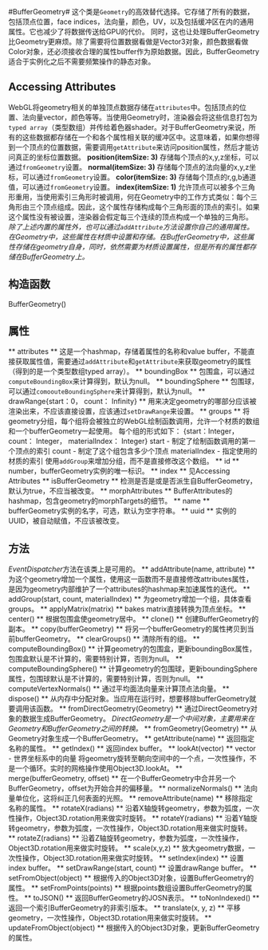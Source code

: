 #BufferGeometry#
这个类是`Geometry`的高效替代选择。它存储了所有的数据，包括顶点位置，face indices，法向量，颜色，UV，以及包括缓冲区在内的通用属性。它也减少了将数据传送给GPU的代价。
同时，这也让处理BufferGeometry比Geometry更麻烦。除了需要将位置数据看做是Vector3对象，颜色数据看做Color对象，还必须接收合理的属性buffer作为原始数据。因此，BufferGeometry适合于实例化之后不需要频繁操作的静态对象。
## Accessing Attributes ##
WebGL将geometry相关的单独顶点数据存储在`attributes`中。包括顶点的位置、法向量vector，颜色等等。当使用Geometry时，渲染器会将这些信息打包为`typed array`（类型数组）并传给着色器shader。对于BufferGeometry来说，所有的这些数据都存储在一个和各个属性相关联的缓冲区中。这意味着，如果你想得到一个顶点的位置数据，需要调用`getAttribute`来访问position属性，然后才能访问真正的坐标位置数据。
**position(itemSize: 3)**
存储每个顶点的x,y,z坐标，可以通过`fromGeometry`设置。
**normal(itemSize: 3)**
存储每个顶点的法向量的x,y,z坐标，可以通过`fromGeometry`设置。
**color(itemSize: 3)**
存储每个顶点的r,g,b通道值，可以通过`fromGeometry`设置。
**index(itemSize: 1)**
允许顶点可以被多个三角形重用，当使用索引三角形时被调用，何在Geometry中的工作方式类似：每个三角形由三个顶点组成。因此，这个属性存储构成每个三角形面的顶点的索引。如果这个属性没有被设置，渲染器会假定每三个连续的顶点构成一个单独的三角形。
_除了上述内置的属性外，也可以通过`addAttribute`方法设置你自己的通用属性。在Geometry中，这些属性在材质中设置和存储。在BufferGeometry中，这些属性存储在geometry自身，同时，依然需要为材质设置属性，但是所有的属性都存储在BufferGeometry上。_
## 构造函数 ##
BufferGeometry()
## 属性 ##
** attributes **
这是一个hashmap，存储着属性的名称和value buffer，不能直接获取属性值，需要通过`addAttribute`和`getAttribute`来获取geometry的属性（得到的是一个类型数组typed array）。
** boundingBox **
包围盒，可以通过`computeBoundingBox`来计算得到，默认为null。
** boundingSphere **
包围球，可以通过`comoouteBoundingSphere`来计算得到，默认为null。
** drawRange{start：0， count： Infinity} **
用来决定geometry的哪部分应该被渲染出来，不应该直接设置，应该通过`setDrawRange`来设置。
** groups **
将geometry分组，每个组将会被独立的WebGL绘制函数调用，允许一个材质的数组和一个bufferGeometry一起使用。
每个组的形式如下：
{start：Integer， count： Integer， materialIndex： Integer}
start - 制定了绘制函数调用的第一个顶点的索引
count - 制定了这个组包含多少个顶点
materialIndex - 指定使用的材质的索引
使用`addGroup`来增加分组，而不是直接修改这个数组。
** id **
number，bufferGeometry实例的唯一标识。
** index **
见Accessing Attributes
** isBufferGeometry **
检测是否是或是否派生自BufferGeometry，默认为true，不应当被改变。
** morphAttributes **
BufferAttributes的hashmap，包含geometry的morphTargets的细节。
** name **
bufferGeometry实例的名字，可选，默认为空字符串。
** uuid **
实例的UUID，被自动赋值，不应该被改变。
## 方法 ##
*EventDispatcher*方法在该类上是可用的。
** addAttribute(name, attribute) **
为这个geometry增加一个属性，使用这一函数而不是直接修改attributes属性，是因为geometry内部维护了一个attributes的hashmap来加速属性的迭代。
** addGroup(start, count, materialIndex) **
为geometry增加一个组，具体查看groups。
** applyMatrix(matrix) **
bakes matrix直接转换为顶点坐标。
** center() **
根据包围盒使geometry居中。
** clone() **
创建BufferGeometry的副本。
** copy(bufferGeometry) **
将另一个bufferGeometry的属性拷贝到当前bufferGeometry。
** clearGroups() **
清除所有的组。
** computeBoundingBox() **
计算geometry的包围盒，更新boundingBox属性，包围盒默认是不计算的，需要特别计算，否则为null。
** computeBoundingSphere() **
计算geometry的包围球，更新boundingSphere属性，包围球默认是不计算的，需要特别计算，否则为null。
** computeVertexNormals() **
通过平均面法向量来计算顶点法向量。
** dispose() **
从内存中分配对象。当应用在运行时，想要移除bufferGeometry就要调用该函数。
** fromDirectGeometry(Geometry) **
通过DirectGeometry对象的数据生成BufferGeometry。
_DirectGeometry是一个中间对象，主要用来在Geometry和BufferGeometry之间的转换。_
** fromGeometry(Geometry) **
从Geometry对象生成一个BufferGeometry。
** getAttribute(name) **
返回指定名称的属性。
** getIndex() **
返回index buffer。
** lookAt(vector) **
vector - 世界坐标系中的向量
将geometry旋转至朝向空间中的一个点，一次性操作，不是一个循环。实时的网格操作使用Object3D.lookAt。
** merge(bufferGeometry, offset) **
在一个BufferGeometry中合并另一个BufferGeometry，offset为开始合并的偏移量。
** normalizeNormals() **
法向量单位化，这将纠正几何表面的光照。
** removeAttribute(name) **
移除指定名称的属性。
** rotateX(radians) **
沿着X轴旋转geometry，参数为弧度，一次性操作，Object3D.rotation用来做实时旋转。
** rotateY(radians) **
沿着Y轴旋转geometry，参数为弧度，一次性操作，Object3D.rotation用来做实时旋转。
** rotateZ(radians) **
沿着Z轴旋转geometry，参数为弧度，一次性操作，Object3D.rotation用来做实时旋转。
** scale(x,y,z) **
放大geometry数据，一次性操作，Object3D.rotation用来做实时旋转。
** setIndex(index) **
设置index buffer。
** setDrawRange(start, count) **
设置drawRange buffer。
** setFromObject(object) **
根据传入的Object3D对象，设置BufferGeometry的属性。
** setFromPoints(points) **
根据points数组设置BufferGeometry的属性。
** toJSON() **
返回BufferGeometry的JOSN表示。
** toNonIndexed() **
返回一个索引BufferGeometry的非索引版本。
** translate(x, y, z) **
平移geometry，一次性操作，Object3D.rotation用来做实时旋转。
** updateFromObject(object) **
根据传入的Object3D对象，更新BufferGeometry的属性。


